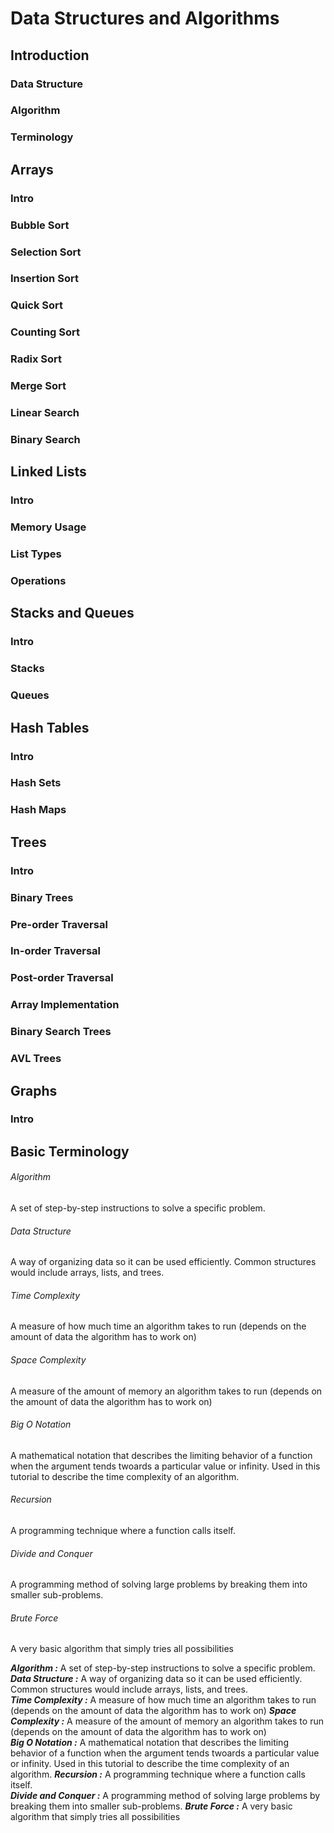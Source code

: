# Data Structures and Algorithms

## Introduction
### Data Structure
### Algorithm
### Terminology

## Arrays
### Intro
### Bubble Sort
### Selection Sort
### Insertion Sort
### Quick Sort
### Counting Sort
### Radix Sort
### Merge Sort
### Linear Search
### Binary Search

## Linked Lists
### Intro
### Memory Usage
### List Types
### Operations

## Stacks and Queues
### Intro
### Stacks
### Queues

## Hash Tables
### Intro
### Hash Sets
### Hash Maps

## Trees
### Intro
### Binary Trees
### Pre-order Traversal
### In-order Traversal
### Post-order Traversal
### Array Implementation
### Binary Search Trees
### AVL Trees

## Graphs
### Intro




## Basic Terminology

###### Algorithm
A set of step-by-step instructions to solve a specific problem.  

###### Data Structure
A way of organizing data so it can be used efficiently.  Common structures would include arrays, lists, and trees.  

###### Time Complexity
A measure of how much time an algorithm takes to run (depends on the amount of data the algorithm has to work on)

###### Space Complexity
A measure of the amount of memory an algorithm takes to run (depends on the amount of data the algorithm has to work on)  

###### Big O Notation
A mathematical notation that describes the limiting behavior of a function when the argument tends twoards a particular value or infinity.  Used in this tutorial to describe the time complexity of an algorithm.

###### Recursion
A programming technique where a function calls itself.  

###### Divide and Conquer
A programming method of solving large problems by breaking them into smaller sub-problems.

###### Brute Force
A very basic algorithm that simply tries all possibilities

***Algorithm :*** A set of step-by-step instructions to solve a specific problem.  
***Data Structure :*** A way of organizing data so it can be used efficiently.  Common structures would include arrays, lists, and trees.  
***Time Complexity :*** A measure of how much time an algorithm takes to run (depends on the amount of data the algorithm has to work on)
***Space Complexity :*** A measure of the amount of memory an algorithm takes to run (depends on the amount of data the algorithm has to work on)  
***Big O Notation :*** A mathematical notation that describes the limiting behavior of a function when the argument tends twoards a particular value or infinity.  Used in this tutorial to describe the time complexity of an algorithm.
***Recursion :*** A programming technique where a function calls itself.  
***Divide and Conquer :*** A programming method of solving large problems by breaking them into smaller sub-problems.
***Brute Force :*** A very basic algorithm that simply tries all possibilities
